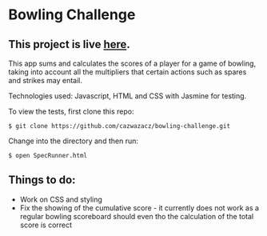 
Bowling Challenge
=================
This project is live [here](https://cazwazacz.github.io/bowling-challenge/).
---

This app sums and calculates the scores of a player for a game of bowling, taking into account all the multipliers that certain actions such as spares and strikes may entail.

Technologies used: Javascript, HTML and CSS with Jasmine for testing.

To view the tests, first clone this repo:
```
$ git clone https://github.com/cazwazacz/bowling-challenge.git
```
Change into the directory and then run:
```
$ open SpecRunner.html
```

Things to do:
---
- Work on CSS and styling
- Fix the showing of the cumulative score - it currently does not work as a regular bowling scoreboard should even tho the calculation of the total score is correct

